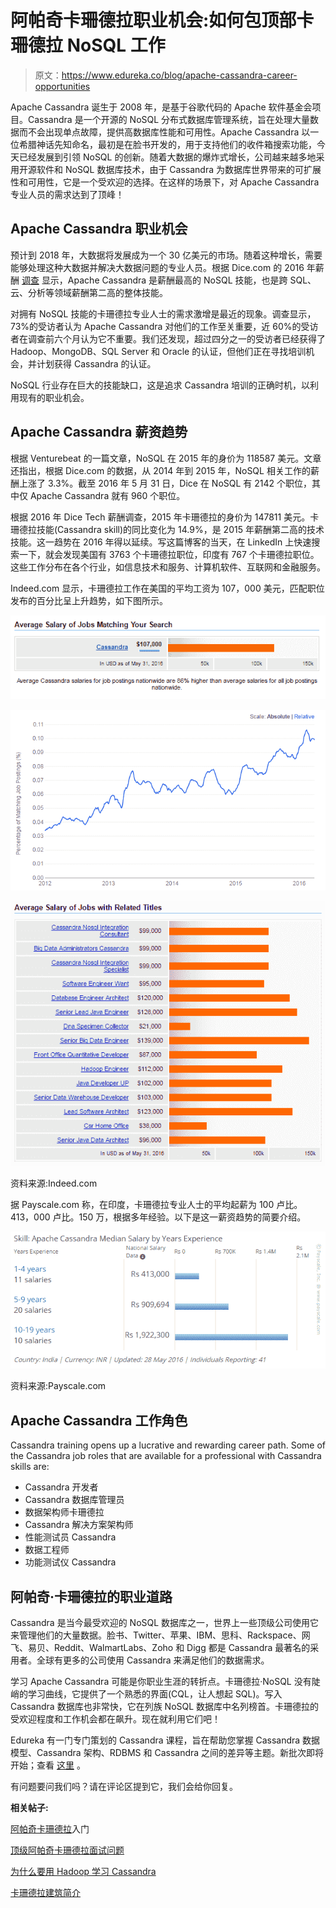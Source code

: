 # 阿帕奇卡珊德拉职业机会:如何包顶部卡珊德拉 NoSQL 工作

> 原文：<https://www.edureka.co/blog/apache-cassandra-career-opportunities>

Apache Cassandra 诞生于 2008 年，是基于谷歌代码的 Apache 软件基金会项目。Cassandra 是一个开源的 NoSQL 分布式数据库管理系统，旨在处理大量数据而不会出现单点故障，提供高数据库性能和可用性。Apache Cassandra 以一位希腊神话先知命名，最初是在脸书开发的，用于支持他们的收件箱搜索功能，今天已经发展到引领 NoSQL 的创新。随着大数据的爆炸式增长，公司越来越多地采用开源软件和 NoSQL 数据库技术，由于 Cassandra 为数据库世界带来的可扩展性和可用性，它是一个受欢迎的选择。在这样的场景下，对 Apache Cassandra 专业人员的需求达到了顶峰！

## Apache Cassandra 职业机会

预计到 2018 年，大数据将发展成为一个 30 亿美元的市场。随着这种增长，需要能够处理这种大数据并解决大数据问题的专业人员。根据 Dice.com 的 2016 年薪酬 [调查](http://marketing.dice.com/pdf/Dice_TechSalarySurvey_2016.pdf) 显示，Apache Cassandra 是薪酬最高的 NoSQL 技能，也是跨 SQL、云、分析等领域薪酬第二高的整体技能。

对拥有 NoSQL 技能的卡珊德拉专业人士的需求激增是最近的现象。调查显示，73%的受访者认为 Apache Cassandra 对他们的工作至关重要，近 60%的受访者在调查前六个月认为它不重要。我们还发现，超过四分之一的受访者已经获得了 Hadoop、MongoDB、SQL Server 和 Oracle 的认证，但他们正在寻找培训机会，并计划获得 Cassandra 的认证。

NoSQL 行业存在巨大的技能缺口，这是追求 Cassandra 培训的正确时机，以利用现有的职业机会。

## Apache Cassandra 薪资趋势

根据 Venturebeat 的一篇文章，NoSQL 在 2015 年的身价为 118587 美元。文章还指出，根据 Dice.com 的数据，从 2014 年到 2015 年，NoSQL 相关工作的薪酬上涨了 3.3%。截至 2016 年 5 月 31 日，Dice 在 NoSQL 有 2142 个职位，其中仅 Apache Cassandra 就有 960 个职位。

根据 2016 年 Dice Tech 薪酬调查，2015 年卡珊德拉的身价为 147811 美元。卡珊德拉技能(Cassandra skill)的同比变化为 14.9%，是 2015 年薪酬第二高的技术技能。这一趋势在 2016 年得以延续。写这篇博客的当天，在 LinkedIn 上快速搜索一下，就会发现美国有 3763 个卡珊德拉职位，印度有 767 个卡珊德拉职位。这些工作分布在各个行业，如信息技术和服务、计算机软件、互联网和金融服务。

Indeed.com 显示，卡珊德拉工作在美国的平均工资为 107，000 美元，匹配职位发布的百分比呈上升趋势，如下图所示。

![US-Apache-Cassandra-average-pay](img/30898989bc65394b93aa7aeda74a1733.png)

![US-Apache-Cassandra-job-trend](img/caf3ca48cf1a8711de99657c4df3a9cc.png)

![US-Apache-Cassandra-pay-by-job-title](img/4e248e12a7a9b6ead0c0b8894941285a.png)

资料来源:Indeed.com

据 Payscale.com 称，在印度，卡珊德拉专业人士的平均起薪为 100 卢比。413，000 卢比。150 万，根据多年经验。以下是这一薪资趋势的简要介绍。

![India-Apache-Cassandra-pay-by-experience](img/c12e1cfe571e5b005cd0d321ca084829.png)

资料来源:Payscale.com

## Apache Cassandra 工作角色

<section class="jserp-job-alerts-header">Cassandra training opens up a lucrative and rewarding career path. Some of the Cassandra job roles that are available for a professional with Cassandra skills are:

*   Cassandra 开发者
*   Cassandra 数据库管理员
*   数据架构师卡珊德拉
*   Cassandra 解决方案架构师
*   性能测试员 Cassandra
*   数据工程师
*   功能测试仪 Cassandra

</section>

## 阿帕奇·卡珊德拉的职业道路

Cassandra 是当今最受欢迎的 NoSQL 数据库之一，世界上一些顶级公司使用它来管理他们的大量数据。脸书、Twitter、苹果、IBM、思科、Rackspace、网飞、易贝、Reddit、WalmartLabs、Zoho 和 Digg 都是 Cassandra 最著名的采用者。全球有更多的公司使用 Cassandra 来满足他们的数据需求。

学习 Apache Cassandra 可能是你职业生涯的转折点。卡珊德拉·NoSQL 没有陡峭的学习曲线，它提供了一个熟悉的界面(CQL，让人想起 SQL)。写入 Cassandra 数据库也非常快，它在列族 NoSQL 数据库中名列榜首。卡珊德拉的受欢迎程度和工作机会都在飙升。现在就利用它们吧！

Edureka 有一门专门策划的 Cassandra 课程，旨在帮助您掌握 Cassandra 数据模型、Cassandra 架构、RDBMS 和 Cassandra 之间的差异等主题。新批次即将开始；查看 [这里](https://www.edureka.co/cassandra "Get started with Data Warehousing and Business Intelligence") 。

有问题要问我们吗？请在评论区提到它，我们会给你回复。

**相关帖子:**

[阿帕奇卡珊德拉](https://www.edureka.co/cassandra)入门 

[顶级阿帕奇卡珊德拉面试问题](https://www.edureka.co/blog/interview-questions/cassandra-interview-questions/)

[为什么要用 Hadoop 学习 Cassandra](https://www.edureka.co/blog/why-learn-cassandra-with-hadoop/)

[卡珊德拉建筑简介](https://www.edureka.co/blog/introduction-to-cassandra-architecture/)